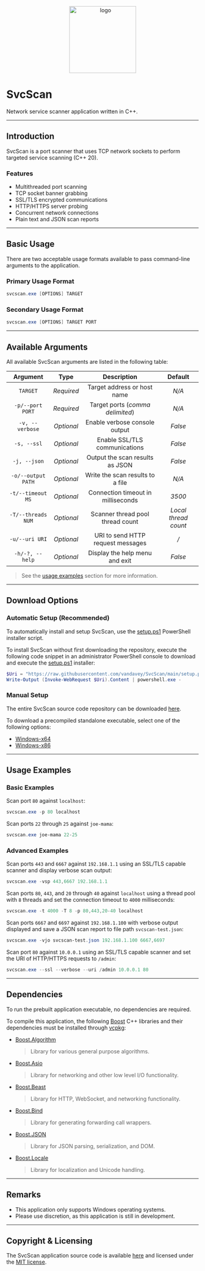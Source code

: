 <p align="center">
    <img src="SvcScan/assets/mainicon.ico" width=175 alt="logo">
</p>

# SvcScan

Network service scanner application written in C++.

***

## Introduction

SvcScan is a port scanner that uses TCP network sockets to perform targeted service scanning (C++ 20).

### Features

* Multithreaded port scanning
* TCP socket banner grabbing
* SSL/TLS encrypted communications
* HTTP/HTTPS server probing
* Concurrent network connections
* Plain text and JSON scan reports

***

## Basic Usage

There are two acceptable usage formats available to pass command-line arguments to the application.

### Primary Usage Format

```powershell
svcscan.exe [OPTIONS] TARGET
```

### Secondary Usage Format

```powershell
svcscan.exe [OPTIONS] TARGET PORT
```

***

## Available Arguments

All available SvcScan arguments are listed in the following table:

| Argument           | Type       | Description                        | Default              |
|:------------------:|:----------:|:----------------------------------:|:--------------------:|
| `TARGET`           | *Required* | Target address or host name        | *N/A*                |
| `-p/--port PORT`   | *Required* | Target ports (*comma delimited*)   | *N/A*                |
| `-v, --verbose`    | *Optional* | Enable verbose console output      | *False*              |
| `-s, --ssl`        | *Optional* | Enable SSL/TLS communications      | *False*              |
| `-j, --json`       | *Optional* | Output the scan results as JSON    | *False*              |
| `-o/--output PATH` | *Optional* | Write the scan results to a file   | *N/A*                |
| `-t/--timeout MS`  | *Optional* | Connection timeout in milliseconds | *3500*               |
| `-T/--threads NUM` | *Optional* | Scanner thread pool thread count   | *Local thread count* |
| `-u/--uri URI`     | *Optional* | URI to send HTTP request messages  | */*                  |
| `-h/-?, --help`    | *Optional* | Display the help menu and exit     | *False*              |

> See the [usage examples](#usage-examples) section for more information.

***

## Download Options

### Automatic Setup (Recommended)

To automatically install and setup SvcScan, use the 
[setup.ps1](https://github.com/vandavey/SvcScan/blob/main/setup.ps1)
PowerShell installer script.

To install SvcScan without first downloading the repository, execute the following
code snippet in an administrator PowerShell console to download and execute the
[setup.ps1](https://github.com/vandavey/SvcScan/blob/main/setup.ps1) installer:

```powershell
$Uri = "https://raw.githubusercontent.com/vandavey/SvcScan/main/setup.ps1"
Write-Output (Invoke-WebRequest $Uri).Content | powershell.exe -
```

### Manual Setup

The entire SvcScan source code repository can be downloaded
[here](https://github.com/vandavey/SvcScan/archive/main.zip).

To download a precompiled standalone executable, select one of the following options:

* [Windows-x64](https://raw.githubusercontent.com/vandavey/SvcScan/main/SvcScan/bin/Publish/Zips/SvcScan_Win-x64.zip)
* [Windows-x86](https://raw.githubusercontent.com/vandavey/SvcScan/main/SvcScan/bin/Publish/Zips/SvcScan_Win-x86.zip)

***

## Usage Examples

### Basic Examples

Scan port `80` against `localhost`:

```powershell
svcscan.exe -p 80 localhost
```

Scan ports `22` through `25` against `joe-mama`:

```powershell
svcscan.exe joe-mama 22-25
```

### Advanced Examples

Scan ports `443` and `6667` against `192.168.1.1` using an SSL/TLS capable scanner
and display verbose scan output:

```powershell
svcscan.exe -vsp 443,6667 192.168.1.1
```

Scan ports `80`, `443`, and `20` through `40` against `localhost` using a thread
pool with `8` threads and set the connection timeout to `4000` milliseconds:

```powershell
svcscan.exe -t 4000 -T 8 -p 80,443,20-40 localhost
```

Scan ports `6667` and `6697` against `192.168.1.100` with verbose output displayed
and save a JSON scan report to file path `svcscan-test.json`:

```powershell
svcscan.exe -vjo svcscan-test.json 192.168.1.100 6667,6697
```

Scan port `80` against `10.0.0.1` using an SSL/TLS capable scanner and set the
URI of HTTP/HTTPS requests to `/admin`:

```powershell
svcscan.exe --ssl --verbose --uri /admin 10.0.0.1 80
```

***

## Dependencies

To run the prebuilt application executable, no dependencies are required.

To compile this application, the following [Boost](https://www.boost.org/) C++ libraries and
their dependencies must be installed through [vcpkg](https://github.com/Microsoft/vcpkg):

* [Boost.Algorithm](https://www.boost.org/doc/libs/1_80_0/libs/algorithm/doc/html/index.html)
  > Library for various general purpose algorithms.

* [Boost.Asio](https://www.boost.org/doc/libs/1_80_0/doc/html/boost_asio.html)
  > Library for networking and other low level I/O functionality.

* [Boost.Beast](https://github.com/boostorg/beast)
  > Library for HTTP, WebSocket, and networking functionality.

* [Boost.Bind](https://www.boost.org/doc/libs/1_80_0/libs/bind/doc/html/bind.html)
  > Library for generating forwarding call wrappers.

* [Boost.JSON](https://www.boost.org/doc/libs/1_80_0/libs/json/doc/html/index.html)
  > Library for JSON parsing, serialization, and DOM.

* [Boost.Locale](https://www.boost.org/doc/libs/1_80_0/libs/locale/doc/html/index.html)
  > Library for localization and Unicode handling.

***

## Remarks

* This application only supports Windows operating systems.
* Please use discretion, as this application is still in development.

***

## Copyright & Licensing

The SvcScan application source code is available [here](https://github.com/vandavey/SvcScan)
and licensed under the [MIT license](LICENSE.md).
